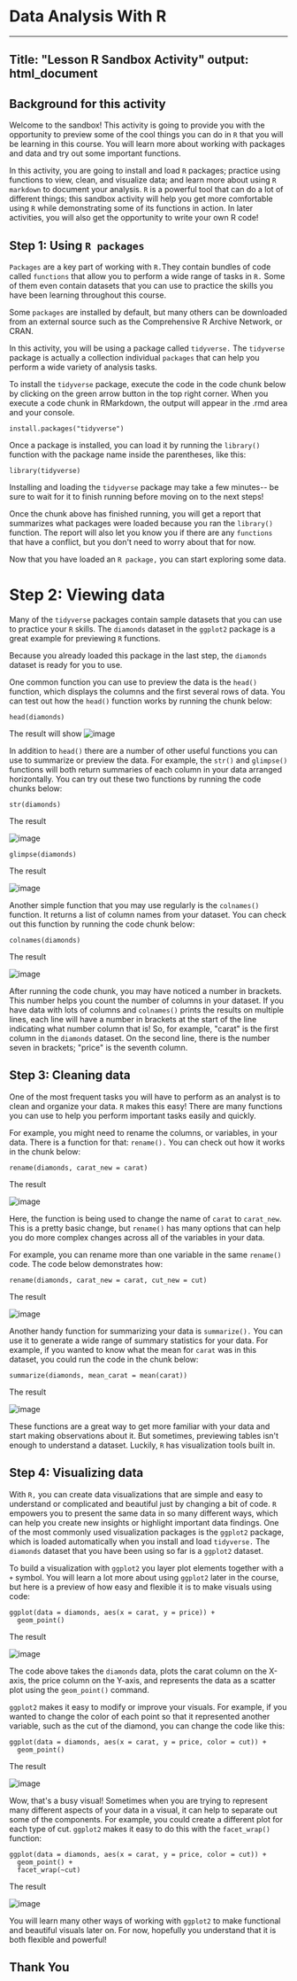 # Data Analysis With R

---
Title: "Lesson R Sandbox Activity"
output: html_document
---

## Background for this activity
Welcome to the sandbox! This activity is going to provide you with the opportunity to preview some of the cool things you can do in `R` that you will be learning in this course. You will learn more about working with packages and data and try out some important functions.  

In this activity, you are going to install and load `R` packages; practice using functions to view, clean, and visualize data; and learn more about using `R markdown` to document your analysis. `R` is a powerful tool that can do a lot of different things; this sandbox activity will help you get more comfortable using `R` while demonstrating some of its functions in action. In later activities, you will also get the opportunity to write your own R code!   

## Step 1: Using `R packages`
`Packages` are a key part of working with `R.`They contain bundles of code called `functions` that allow you to perform a wide range of tasks in `R.` Some of them even contain datasets that you can use to practice the skills you have been learning throughout this course.

Some `packages` are installed by default, but many others can be downloaded from an external source such as the Comprehensive R Archive Network, or CRAN.

In this activity, you will be using a package called `tidyverse.` The `tidyverse` package is actually a collection individual `packages` that can help you perform a wide variety of analysis tasks.

To install the `tidyverse` package, execute the code in the code chunk below by clicking on the green arrow button in the top right corner. When you execute a code chunk in RMarkdown, the output will appear in the .rmd area and your console.

```{r}
install.packages("tidyverse")
```

Once a package is installed, you can load it by running the `library()` function with the package name inside the parentheses, like this:

```{r}
library(tidyverse)
```

Installing and loading the `tidyverse` package may take a few minutes-- be sure to wait for it to finish running before moving on to the next steps!

Once the chunk above has finished running, you will get a report that summarizes what packages were loaded because you ran the `library()` function. The report will also let you know you if there are any `functions` that have a conflict, but you don't need to worry about that for now.  

Now that you have loaded an `R package,` you can start exploring some data. 

# Step 2: Viewing data

Many of the `tidyverse` packages contain sample datasets that you can use to practice your `R` skills. The `diamonds` dataset in the `ggplot2` package is a great example for previewing `R` functions. 

Because you already loaded this package in the last step, the `diamonds` dataset is ready for you to use.

One common function you can use to preview the data is the `head()` function, which displays the columns and the first several rows of data. You can test out how the `head()` function works by running the chunk below:

```{r}
head(diamonds)
```
The result will show
![image](https://github.com/PajrulPalah/My-First-Project-Data-Analysis/assets/143974279/ac038f63-72e1-4203-ad4e-5aa17ed31f5c)


In addition to `head()` there are a number of other useful functions you can use to summarize or preview the data. For example, the `str()` and `glimpse()` functions will both return summaries of each column in your data arranged horizontally. You can try out these two functions by running the code chunks below:

```{r}
str(diamonds)
```
The result

![image](https://github.com/PajrulPalah/My-First-Project-Data-Analysis/assets/143974279/7367aac9-a8ff-4be5-b137-6260af93f851)

```{r}
glimpse(diamonds)
```
The result

![image](https://github.com/PajrulPalah/My-First-Project-Data-Analysis/assets/143974279/eb2260f2-7fa2-44a1-af80-9ee40d54bff8)


Another simple function that you may use regularly is the `colnames()` function. It returns a list of column names from your dataset. You can check out this function by running the code chunk below:

```{r}
colnames(diamonds)
```
The result

![image](https://github.com/PajrulPalah/My-First-Project-Data-Analysis/assets/143974279/ec3921b2-2097-4e08-9719-42baafda32f5)

After running the code chunk, you may have noticed a number in brackets. This number helps you count the number of columns in your dataset. If you have data with lots of columns and `colnames()` prints the results on multiple lines, each line will have a number in brackets at the start of the line indicating what number column that is! So, for example, "carat" is the first column in the `diamonds` dataset. On the second line, there is the number seven in brackets; "price" is the seventh column. 

## Step 3: Cleaning data

One of the most frequent tasks you will have to perform as an analyst is to clean and organize your data. `R` makes this easy! There are many functions you can use to help you perform important tasks easily and quickly. 

For example, you might need to rename the columns, or variables, in your data. There is a function for that: `rename().` You can check out how it works in the chunk below:

```{r}
rename(diamonds, carat_new = carat)
```
The result

![image](https://github.com/PajrulPalah/My-First-Project-Data-Analysis/assets/143974279/475dcdee-d523-4da3-a505-0f8ff7faa7e3)

Here, the function is being used to change the name of `carat` to `carat_new`. This is a pretty basic change, but `rename()` has many options that can help you do more complex changes across all of the variables in your data.

For example, you can rename more than one variable in the same `rename()` code. The code below demonstrates how:

```{r}
rename(diamonds, carat_new = carat, cut_new = cut)
```
The result

![image](https://github.com/PajrulPalah/My-First-Project-Data-Analysis/assets/143974279/db51b22f-056d-4ae1-8102-4a49f453e289)


Another handy function for summarizing your data is `summarize().` You can use it to generate a wide range of summary statistics for your data. For example, if you wanted to know what the mean for `carat` was in this dataset, you could run the code in the chunk below:

```{r}
summarize(diamonds, mean_carat = mean(carat))
```
The result

![image](https://github.com/PajrulPalah/My-First-Project-Data-Analysis/assets/143974279/0c920d40-bc8d-4235-b7f9-233dabbf398f)

These functions are a great way to get more familiar with your data and start making observations about it. But sometimes, previewing tables isn't enough to understand a dataset. Luckily, `R` has visualization tools built in. 

## Step 4: Visualizing data
With `R,` you can create data visualizations that are simple and easy to understand or complicated and beautiful just by changing a bit of code. `R` empowers you to present the same data in so many different ways, which can help you create new insights or highlight important data findings.  One of the most commonly used visualization packages is the `ggplot2` package, which is loaded automatically when you install and load `tidyverse.` The `diamonds` dataset that you have been using so far is a `ggplot2` dataset.

To build a visualization with `ggplot2` you layer plot elements together with a `+` symbol. You will learn a lot more about using `ggplot2` later in the course, but here is a preview of how easy and flexible it is to make visuals using code:

```{r}
ggplot(data = diamonds, aes(x = carat, y = price)) +
  geom_point()
```
The result

![image](https://github.com/PajrulPalah/My-First-Project-Data-Analysis/assets/143974279/fd0374e8-8ed8-4bcb-aa7e-fcbdae3bf8e3)

The code above takes the `diamonds` data, plots the carat column on the X-axis, the price column on the Y-axis, and represents the data as a scatter plot using the `geom_point()` command. 

`ggplot2` makes it easy to modify or improve your visuals. For example, if you wanted to change the color of each point so that it represented another variable, such as the cut of the diamond, you can change the code like this:

```{r}
ggplot(data = diamonds, aes(x = carat, y = price, color = cut)) +
  geom_point()
```
The result

![image](https://github.com/PajrulPalah/My-First-Project-Data-Analysis/assets/143974279/fbe3dc80-adcb-4ae1-ac27-69e063bc353d)


Wow, that's a busy visual! Sometimes when you are trying to represent many different aspects of your data in a visual, it can help to separate out some of the components. For example, you could create a different plot for each type of cut. `ggplot2` makes it easy to do this with the `facet_wrap()` function:

```{r}
ggplot(data = diamonds, aes(x = carat, y = price, color = cut)) +
  geom_point() +
  facet_wrap(~cut)
```
The result

![image](https://github.com/PajrulPalah/My-First-Project-Data-Analysis/assets/143974279/70791c39-c51d-4cff-9c36-699783dd89ac)


You will learn many other ways of working with `ggplot2` to make functional and beautiful visuals later on. For now, hopefully you understand that it is both flexible and powerful!

## Thank You
